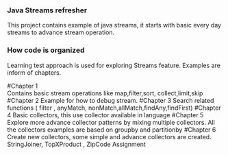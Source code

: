 ### Java Streams refresher 
This project contains example of java streams, it starts with basic every day streams to advance stream operation.



### How code is organized

Learning test approach is used for exploring Streams feature. Examples are inform of chapters.

#Chapter 1   
Contains basic stream operations like map,filter,sort, collect,limit,skip
#Chapter 2 
 Example for how to debug stream.
#Chapter 3
 Search related functions ( filter , anyMatch, nonMatch,allMatch,findAny,findFirst)
#Chapter 4 
 Basic collectors, this use collector available in language
#Chapter 5 
 Explore more advance collector patterns by mixing multiple collectors. All the collectors examples are based on groupby and partitionby
#Chapter 6 
 Create new collectors, some simple and advance collectors are created. StringJoiner, TopXProduct , ZipCode Assignment
 